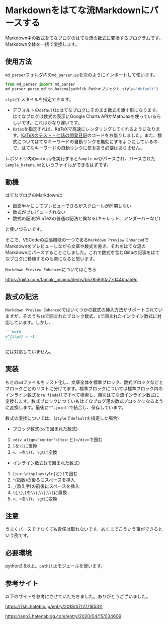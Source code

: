 # Markdownをはてな流Markdownにパースする
Markdown中の数式をてなブログのはてな流の数式に変換するプログラムです。Markdown全体を一括で変換します。

## 使用方法

`md_parser`フォルダ内の`md_parser.py`を次のようにインポートして使います。

```python
from md_parser import md_parser
md_parser.parse_md_to_hatena(pathlib.Pathオブジェクト,style="default")
```

`style`でスタイルを指定できます。

- デフォルトの`default`ははてなブログにそのまま数式を渡す形になります。はてなブログは数式の表示にGoogle Charts APIかMathJaxを使っているらしいです。これはかなり遅いです。
- `katex`を指定すれば、KaTeXで高速にレンダリングしてくれるようになります。[KaTeXのテスト - 七誌の開発日記](https://7shi.hateblo.jp/entry/2018/07/28/231859)のコードをお借りしました。また、数式についてはてなキーワードの自動リンクを無効にするようにしているので、はてなキーワードの自動リンクに気を遣う必要はありません。

レポジトリ内の`main.py`を実行すると`Sample.md`がパースされ、パースされた`Sample_hatena.md`というファイルができるはずです。


## 動機
はてなブログのMarkdownは

- 画面半々にしてプレビューできるがスクロールが同期しない
- 数式がプレビューされない
- 数式の記法がLaTeXの普通の記法と異なる(キャレット、アンダーバーなど)

と使いづらいです。

そこで、VSCodeの拡張機能の一つである`Markdown Preview Enhanced`でMarkdownをプレビューしながら文章や数式を書き、それをはてな流のMarkdownにパースすることにしました。これで数式を含むQiitaの記事をはてなブログに移植するのも楽になると思います。

`Markdown Preview Enhanced`についてはこちら

https://qiita.com/tamaki_osamu/items/b5785930a77d44bba59c


## 数式の記法

`Markdown Preview Enhanced`ではいくつかの数式の挿入方法がサポートされていますが、そのうち`$$`で囲まれたブロック数式、`$`で囲まれたインライン数式に対応しています。しかし、

````MarkDown
```math
e^{i\pi} = -1
```
````

には対応していません。


## 実装

もとの`md`ファイルをリスト化し、文章全体を標準ブロック、数式ブロックなどとブロックごとのリストに分けてます。標準ブロックについては標準ブロック内のインライン数式を`re.findall`ですべて検索し、順次はてな流インライン数式に変換します。数式ブロックにつていもはてなブログ用の数式ブロックになるように変換します。最後に`"".join()`で結合し、保存しています。

数式の変換については、(`style`で`default`を指定した場合)

- ブロック数式(`$$`で囲まれた数式)

1. `<div align="center">[tex:`と`]</div>`で囲む
2. `]`を`\]`に置換
3. `<`、`>`を`\lt`、`\gt`に変換

- インライン数式(`$`で囲まれた数式)

1. `[tex:\displaystyle{`と`}]`で囲む
2. `^`(指数)の後ろにスペースを挿入
3. `_`(添え字)の前後にスペースを挿入
4. `\{`,`\}`,`]`を`\\{`,`\\}`,`\\]`に置換
5. `<`、`>`を`\lt`、`\gt`に変換

## 注意
うまくパースできなくても責任は取れないです。あくまでこういう事ができるという例です。

## 必要環境
python3.8以上。`pathilib`モジュールを使います。

## 参考サイト

以下のサイトを参考にさせていただきました。ありがとうございました。

https://7shi.hateblo.jp/entry/2018/07/27/185311

https://ano3.hatenablog.com/entry/2020/04/15/034609
